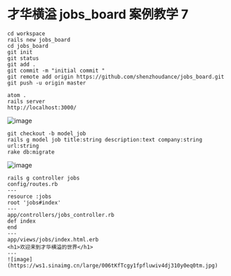 # 才华横溢 jobs_board 案例教学 7

```
cd workspace
rails new jobs_board
cd jobs_board
git init
git status
git add .
git commit -m "initial commit "
git remote add origin https://github.com/shenzhoudance/jobs_board.git
git push -u origin master
```
```
atom .
rails server
http://localhost:3000/
```
![image](https://ws4.sinaimg.cn/large/006tKfTcgy1fpflfdsersj316q0xm4nx.jpg)
```
git checkout -b model_job
rails g model job title:string description:text company:string url:string
rake db:migrate
```
![image](https://ws3.sinaimg.cn/large/006tKfTcgy1fpflm7b1e4j31cq0judjv.jpg)
```
rails g controller jobs
config/routes.rb
---
resource :jobs
root 'jobs#index'
---
app/controllers/jobs_controller.rb
def index
end
---
app/views/jobs/index.html.erb
<h1>欢迎来到才华横溢的世界</h1>
---
![image](https://ws1.sinaimg.cn/large/006tKfTcgy1fpfluwiv4dj310y0eq0tm.jpg)
